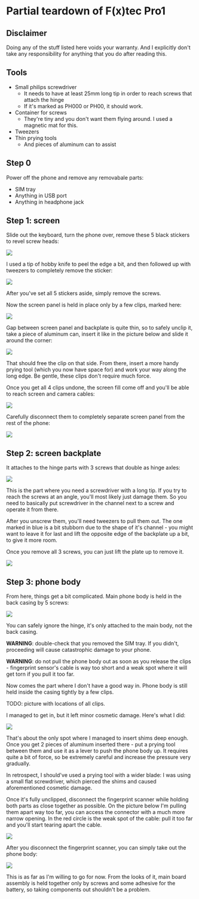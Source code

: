 # Partial teardown of F(x)tec Pro1

## Disclaimer

Doing any of the stuff listed here voids your warranty. And I explicitly don't
take any responsibility for anything that you do after reading this.

## Tools

* Small philips screwdriver
    * It needs to have at least 25mm long tip in order to reach screws that attach the hinge
    * If it's marked as PH000 or PH00, it should work.
* Container for screws
    * They're tiny and you don't want them flying around. I used a magnetic mat for this.
* Tweezers
* Thin prying tools
    * And pieces of aluminum can to assist

## Step 0

Power off the phone and remove any removabale parts:

* SIM tray
* Anything in USB port
* Anything in headphone jack

## Step 1: screen

Slide out the keyboard, turn the phone over, remove these 5 black stickers to revel screw heads:

[![](imgs/1.jpg)](imgs/1.jpg)

I used a tip of hobby knife to peel the edge a bit, and then followed up with tweezers to completely remove the sticker:

[![](imgs/2.jpg)](imgs/2.jpg)

After you've set all 5 stickers aside, simply remove the screws.

Now the screen panel is held in place only by a few clips, marked here:

[![](imgs/3.jpg)](imgs/3.jpg)

Gap between screen panel and backplate is quite thin, so to safely unclip it, take a piece of aluminum can, insert it like in the picture below and slide it around the corner:

[![](imgs/4.jpg)](imgs/4.jpg)

That should free the clip on that side. From there, insert a more handy prying tool (which you now have space for) and work your way along the long edge. Be gentle, these clips don't require much force.

Once you get all 4 clips undone, the screen fill come off and you'll be able to reach screen and camera cables:

[![](imgs/5.jpg)](imgs/5.jpg)

Carefully disconnect them to completely separate screen panel from the rest of the phone:

[![](imgs/6.jpg)](imgs/6.jpg)

## Step 2: screen backplate

It attaches to the hinge parts with 3 screws that double as hinge axles:

[![](imgs/7.jpg)](imgs/7.jpg)

This is the part where you need a screwdriver with a long tip. If you try to reach the screws at an angle, you'll most likely just damage them. So you need to basically put screwdriver in the channel next to a screw and operate it from there.

After you unscrew them, you'll need tweezers to pull them out. The one marked in blue is a bit stubborn due to the shape of it's channel - you might want to leave it for last and lift the opposite edge of the backplate up a bit, to give it more room.

Once you remove all 3 screws, you can just lift the plate up to remove it.

[![](imgs/8.jpg)](imgs/8.jpg)

## Step 3: phone body

From here, things get a bit complicated. Main phone body is held in the back casing by 5 screws:

[![](imgs/9.jpg)](imgs/9.jpg)

You can safely ignore the hinge, it's only attached to the main body, not the back casing.

**WARNING**: double-check that you removed the SIM tray. If you didn't, proceeding will cause catastrophic damage to your phone.

**WARNING**: do not pull the phone body out as soon as you release the clips - fingerprint sensor's cable is way too short and a weak spot where it will get torn if you pull it too far.

Now comes the part where I don't have a good way in. Phone body is still held inside the casing tightly by a few clips.

TODO: picture with locations of all clips.

I managed to get in, but it left minor cosmetic damage. Here's what I did:

[![](imgs/10.jpg)](imgs/10.jpg)

That's about the only spot where I managed to insert shims deep enough. Once you get 2 pieces of aluminum inserted there - put a prying tool between them and use it as a lever to push the phone body up. It requires quite a bit of force, so be extremely careful and increase the pressure very gradually.

In retrospect, I should've used a prying tool with a wider blade: I was using a small flat screwdriver, which pierced the shims and caused aforementioned cosmetic damage.

Once it's fully unclipped, disconnect the fingerprint scanner while holding both parts as close together as possible. On the picture below I'm pulling them apart way too far, you can access the connector with a much more narrow opening. In the red circle is the weak spot of the cable: pull it too far and you'll start tearing apart the cable.

[![](imgs/11.jpg)](imgs/11.jpg)

After you disconnect the fingerprint scanner, you can simply take out the phone body:

[![](imgs/12.jpg)](imgs/12.jpg)

This is as far as I'm willing to go for now. From the looks of it, main board assembly is held together only by screws and some adhesive for the battery, so taking components out shouldn't be a problem.
